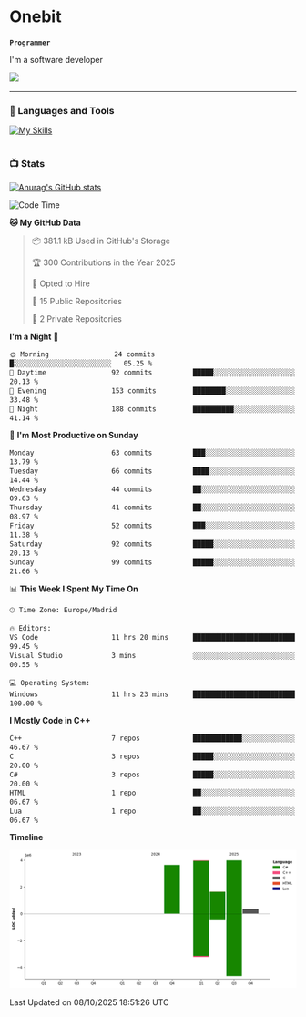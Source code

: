 # Onebit

**`Programmer`**

I'm a software developer

   ![](https://komarev.com/ghpvc/?username=onebit5&color=blueviolet)

---

### 🧰 Languages and Tools

[![My Skills](https://skillicons.dev/icons?i=cpp,c,cs,java,lua,unity,git,linux,github,discord,vscode,visualstudio)](https://skillicons.dev)
<br />

#

### 📺 Stats
[![Anurag's GitHub stats](https://github-readme-stats.vercel.app/api?username=onebit5&show_icons=true&theme=radical)](https://github.com/anuraghazra/github-readme-stats)                
<!--START_SECTION:waka-->
![Code Time](http://img.shields.io/badge/Code%20Time-476%20hrs%2014%20mins-blue)

**🐱 My GitHub Data** 

> 📦 381.1 kB Used in GitHub's Storage 
 > 
> 🏆 300 Contributions in the Year 2025
 > 
> 💼 Opted to Hire
 > 
> 📜 15 Public Repositories 
 > 
> 🔑 2 Private Repositories 
 > 
**I'm a Night 🦉** 

```text
🌞 Morning                24 commits          █░░░░░░░░░░░░░░░░░░░░░░░░   05.25 % 
🌆 Daytime                92 commits          █████░░░░░░░░░░░░░░░░░░░░   20.13 % 
🌃 Evening                153 commits         ████████░░░░░░░░░░░░░░░░░   33.48 % 
🌙 Night                  188 commits         ██████████░░░░░░░░░░░░░░░   41.14 % 
```
📅 **I'm Most Productive on Sunday** 

```text
Monday                   63 commits          ███░░░░░░░░░░░░░░░░░░░░░░   13.79 % 
Tuesday                  66 commits          ████░░░░░░░░░░░░░░░░░░░░░   14.44 % 
Wednesday                44 commits          ██░░░░░░░░░░░░░░░░░░░░░░░   09.63 % 
Thursday                 41 commits          ██░░░░░░░░░░░░░░░░░░░░░░░   08.97 % 
Friday                   52 commits          ███░░░░░░░░░░░░░░░░░░░░░░   11.38 % 
Saturday                 92 commits          █████░░░░░░░░░░░░░░░░░░░░   20.13 % 
Sunday                   99 commits          █████░░░░░░░░░░░░░░░░░░░░   21.66 % 
```


📊 **This Week I Spent My Time On** 

```text
🕑︎ Time Zone: Europe/Madrid

🔥 Editors: 
VS Code                  11 hrs 20 mins      █████████████████████████   99.45 % 
Visual Studio            3 mins              ░░░░░░░░░░░░░░░░░░░░░░░░░   00.55 % 

💻 Operating System: 
Windows                  11 hrs 23 mins      █████████████████████████   100.00 % 
```

**I Mostly Code in C++** 

```text
C++                      7 repos             ████████████░░░░░░░░░░░░░   46.67 % 
C                        3 repos             █████░░░░░░░░░░░░░░░░░░░░   20.00 % 
C#                       3 repos             █████░░░░░░░░░░░░░░░░░░░░   20.00 % 
HTML                     1 repo              ██░░░░░░░░░░░░░░░░░░░░░░░   06.67 % 
Lua                      1 repo              ██░░░░░░░░░░░░░░░░░░░░░░░   06.67 % 
```



**Timeline**

![Lines of Code chart](https://raw.githubusercontent.com/Onebit5/Onebit5/main/assets/bar_graph.png)


 Last Updated on 08/10/2025 18:51:26 UTC
<!--END_SECTION:waka-->
